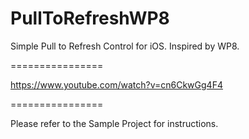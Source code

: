PullToRefreshWP8
================

Simple Pull to Refresh Control for iOS. Inspired by WP8.

================

https://www.youtube.com/watch?v=cn6CkwGg4F4

================

Please refer to the Sample Project for instructions.
